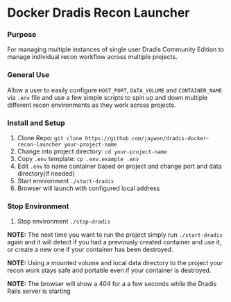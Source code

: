 # Docker Dradis Recon Launcher

### Purpose
For managing multiple instances of single user Dradis Community Edition to manage individual recon workflow across multiple projects.

### General Use
Allow a user to easily configure `HOST_PORT`, `DATA_VOLUME` and `CONTAINER_NAME` via `.env` file and use a few simple scripts to spin up and down multiple different recon environments as they work across projects.

### Install and Setup
1. Clone Repo: `git clone https://github.com/jaywon/dradis-docker-recon-launcher your-project-name`
1. Change into project directory: `cd your-project-name`
1. Copy `.env` template: `cp .env.example .env`
1. Edit `.env` to name container based on project and change port and data directory(if needed)
1. Start environment `./start-dradis`
1. Browser will launch with configured local address

### Stop Environment
1. Stop environment `./stop-dradis`

**NOTE:** The next time you want to run the project simply run `./start-dradis` again and it will detect if you had a previously created container and use it, or create a new one if your container has been destroyed.

**NOTE:** Using a mounted volume and local data directory to the project your recon work stays safe and portable even if your container is destroyed.

**NOTE:** The browser will show a 404 for a a few seconds while the Dradis Rails server is starting

